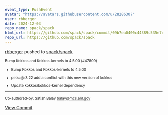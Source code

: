 ```yaml
---
event_type: PushEvent
avatar: "https://avatars.githubusercontent.com/u/2828630?"
user: rbberger
date: 2024-12-03
repo_name: spack/spack
html_url: https://github.com/spack/spack/commit/09b7ea0400c44389c535e7ecc8a1a8a21c3bc0ec
repo_url: https://github.com/spack/spack
---
```


<a href='https://github.com/rbberger' target='_blank'>rbberger</a> pushed to <a href='https://github.com/spack/spack' target='_blank'>spack/spack</a>

<small>Bump Kokkos and Kokkos-kernels to 4.5.00 (#47809)

* Bump Kokkos and Kokkos-kernels to 4.5.00

* petsc@:3.22 add a conflict with this new version of kokkos

* Update kokkos/kokkos-kernel dependency

---------

Co-authored-by: Satish Balay <balay@mcs.anl.gov></small>

<a href='https://github.com/spack/spack/commit/09b7ea0400c44389c535e7ecc8a1a8a21c3bc0ec' target='_blank'>View Commit</a>